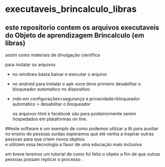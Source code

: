 # executaveis_brincalculo_libras

## este repositorio contem os arquivos executaveis do Objeto de aprendizagem Brincalculo (em libras) 
assim como materiais de divulgação cientifica 

para instalar os arquivos 
* no windows basta baixar e executar o arquivo
* no android para instalar o apk voce deve primeiro desabilitar o bloqueador automático no dispositivo
* indo em configurações>segurança e privacidade>bloqueador automático > desabilitar o bloqueador

  os arquivos html e facebook são para posteirormente serem hospedados em plataformas on line.

 ##este software é um exemplo de como podemos utilizar a IA para auxiliar no ensino de pessoas surdas 
 esperamos que ele venha a inspirar outras pessoas para que criem novos objetos  
 e utilizem essa tecnologia a favor de uma educação mais inclusiva

 em breve teremos um tutorial de como foi feito o objeto a fim de que outras pessoas possam replicar o processo .
